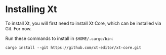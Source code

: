 # Installing Xt

To install Xt, you will first need to install Xt Core, which can be
installed via Git. For now.

Run these commands to install in `$HOME/.cargo/bin`:

```
cargo install --git https://github.com/xt-editor/xt-core.git
```
